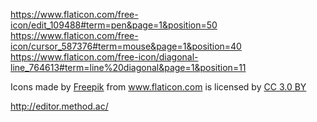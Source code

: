https://www.flaticon.com/free-icon/edit_109488#term=pen&page=1&position=50
https://www.flaticon.com/free-icon/cursor_587376#term=mouse&page=1&position=40
https://www.flaticon.com/free-icon/diagonal-line_764613#term=line%20diagonal&page=1&position=11
<div>Icons made by <a href="http://www.freepik.com" title="Freepik">Freepik</a> from <a href="https://www.flaticon.com/" title="Flaticon">www.flaticon.com</a> is licensed by <a href="http://creativecommons.org/licenses/by/3.0/" title="Creative Commons BY 3.0" target="_blank">CC 3.0 BY</a></div>

http://editor.method.ac/
